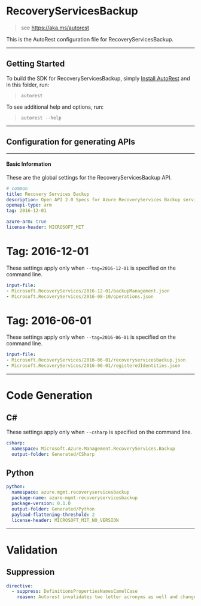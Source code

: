 # RecoveryServicesBackup
    
> see https://aka.ms/autorest

This is the AutoRest configuration file for RecoveryServicesBackup.



---
## Getting Started 
To build the SDK for RecoveryServicesBackup, simply [Install AutoRest](https://aka.ms/autorest/install) and in this folder, run:

> `autorest`

To see additional help and options, run:

> `autorest --help`
---

## Configuration for generating APIs


---
#### Basic Information 
These are the global settings for the RecoveryServicesBackup API.

``` yaml
# common 
title: Recovery Services Backup
description: Open API 2.0 Specs for Azure RecoveryServices Backup service
openapi-type: arm
tag: 2016-12-01

azure-arm: true
license-header: MICROSOFT_MIT
```


# Tag: 2016-12-01

These settings apply only when `--tag=2016-12-01` is specified on the command line.

``` yaml $(tag) == '2016-12-01'
input-file:
- Microsoft.RecoveryServices/2016-12-01/backupManagement.json
- Microsoft.RecoveryServices/2016-08-10/operations.json

```
 
# Tag: 2016-06-01

These settings apply only when `--tag=2016-06-01` is specified on the command line.

``` yaml $(tag) == '2016-06-01'
input-file:
- Microsoft.RecoveryServices/2016-06-01/recoveryservicesbackup.json
- Microsoft.RecoveryServices/2016-06-01/registeredIdentities.json

```


---
# Code Generation

## C#

These settings apply only when `--csharp` is specified on the command line.

``` yaml $(csharp)
csharp:
  namespace: Microsoft.Azure.Management.RecoveryServices.Backup
  output-folder: Generated/CSharp
```

## Python

```yaml
python:
  namespace: azure.mgmt.recoveryservicesbackup
  package-name: azure-mgmt-recoveryservicesbackup
  package-version: 0.1.0
  output-folder: Generated/Python
  payload-flattening-threshold: 2
  license-header: MICROSOFT_MIT_NO_VERSION
```


---
# Validation

## Suppression

``` yaml
directive:
  - suppress: DefinitionsPropertiesNamesCamelCase
    reason: Autorest invalidates two letter acronyms as well and changes in data contracts require service wide changes and require more time
```